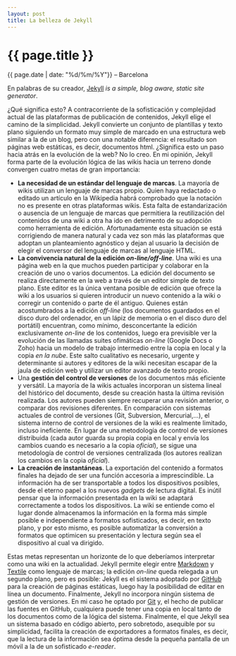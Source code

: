 ```yaml
---
layout: post
title: La belleza de Jekyll
---
```


{{ page.title }}
================

{{ page.date | date: "%d/%m/%Y"}} &ndash; Barcelona

En palabras de su creador, [Jekyll](http://github.com/mojombo/jekyll) *is a simple, blog aware, static site generator*. 

¿Qué significa esto? A contracorriente de la sofisticación y complejidad actual de las plataformas de publicación de contenidos, Jekyll elige el camino de la simplicidad. Jekyll convierte un conjunto de plantillas y texto plano siguiendo un formato muy simple de marcado en una estructura web similar a la de un blog, pero con una notable diferencia: el resultado son páginas web estáticas, es decir, documentos html. ¿Significa esto un paso hacia atrás en la evolución de la web? No lo creo. En mi opinión, Jekyll forma parte de la evolución lógica de las wikis hacia un terreno donde convergen cuatro metas de gran importancia:

* **La necesidad de un estándar del lenguaje de marcas**. La mayoría de wikis utilizan un lenguaje de marcas propio. Quien haya redactado o editado un artículo en la Wikipedia habrá comprobado que la notación no es presente en otras plataformas wikis. Esta falta de estandarización o ausencia de un lenguaje de marcas que permitiera la reutilización del contenidos de una wiki a otra ha ido en detrimento de su adopción como herramienta de edición. Afortunadamente esta situación se está corrigiendo de manera natural y cada vez son más las plataformas que adoptan un planteamiento agnóstico y dejan al usuario la decisión de elegir el conversor del lenguaje de marcas al lenguaje HTML. 
* **La convivencia natural de la edición *on-line/off-line***. Una wiki es una página web en la que muchos pueden participar y colaborar en la creación de uno o varios documentos. La edición del documento se realiza directamente en la web a través de un editor simple de texto plano. Este editor es la única ventana posible de edición que ofrece la wiki a los usuarios si quieren introducir un nuevo contenido a la wiki o corregir un contenido o parte de él antiguo. Quienes están acostumbrados a la edición *off-line* (los documentos guardados en el disco duro del ordenador, en un lápiz de memoria o en el disco duro del portátil) encuentran, como mínimo, desconcertante la edición exclusivamente *on-line* de los contenidos, luego era previsible ver la evolución de las llamadas suites ofimáticas *on-line* (Google Docs o Zoho) hacia un modelo de trabajo intermedio entre la copia en local y la copia *en la nube*. Este salto cualitativo es necesario, urgente y determinante si autores y editores de la wiki necesitan escapar de la jaula de edición web y utilizar un editor avanzado de texto propio. 
* Una **gestión del control de versiones** de los documentos más eficiente y versátil. La mayoría de la wikis actuales incorporan un sistema lineal del histórico del documento, desde su creación hasta la última revisión realizada. Los autores pueden siempre recuperar una revisión anterior, o comparar dos revisiones diferentes. En comparación con sistemas actuales de control de versiones (Git, Subversion, Mercurial,...), el sistema interno de control de versiones de la wiki es realmente limitado, incluso ineficiente. En lugar de una metodología de control de versiones distribuida (cada autor guarda su propia copia en local y envía los cambios cuando es necesario a la copia *oficial*), se sigue una metodología de control de versiones centralizada (los autores realizan los cambios en la copia *oficial*). 
* **La creación de instantáneas**. La exportación del contenido a formatos finales ha dejado de ser una función accesoria a imprescindible. La información ha de ser transportable a todos los dispositivos posibles, desde el eterno papel a los nuevos *gadgets* de lectura digital. Es inútil pensar que la información presentada en la wiki se adaptará correctamente a todos los dispositivos. La wiki se entiende como el lugar donde almacenamos la información en la forma más simple posible e independiente a formatos sofisticados, es decir, en texto plano, y por esto mismo, es posible automatizar la conversión a formatos que optimicen su presentación y lectura según sea el dispositivo al cual va dirigido. 

Estas metas representan un horizonte de lo que deberíamos interpretar como una wiki en la actualidad. Jekyll permite elegir entre [Markdown](http://daringfireball.net/projects/markdown/) y [Textile](http://textism.com/tools/textile/) como lenguaje de marcas; la edición *on-line* queda relegada a un segundo plano, pero es posible: Jekyll es el sistema adoptado por [GitHub](http://github.com/) para la creación de páginas estáticas, luego hay la posibilidad de editar en línea un documento. Finalmente, Jekyll no incorpora ningún sistema de gestión de versiones. En mi caso he optado por [Git](http://git-scm.com/) y, el hecho de publicar las fuentes en GitHub, cualquiera puede tener una copia en local tanto de los documentos como de la lógica del sistema. Finalmente, el que Jekyll sea un sistema basado en código abierto, pero sobretodo, asequible por su simplicidad, facilita la creación de exportadores a formatos finales, es decir, que la lectura de la información sea óptima desde la pequeña pantalla de un móvil a la de un sofisticado *e-reader*.